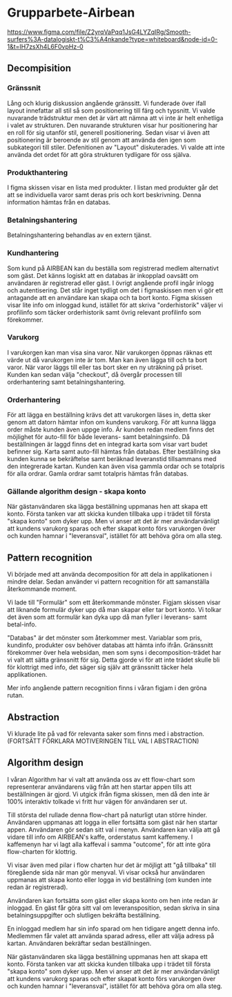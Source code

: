 # Grupparbete-Airbean
https://www.figma.com/file/Z2yrqVaPqq1JsG4LYZqIRg/Smooth-surfers%3A-datalogiskt-t%C3%A4nkande?type=whiteboard&node-id=0-1&t=IH7zsXh4L6F0vpHz-0

## Decompisition

### Gränssnit

Lång och klurig diskussion angående gränssitt. Vi funderade över ifall layout innefattar all stil så som positionering till färg och typsnitt. Vi valde nuvarande trädstruktur men det är värt att nämna att vi inte är helt enhetliga i valet av strukturen. Den nuvarande strukturen visar hur positionering har en roll för sig utanför stil, generell positionering. Sedan visar vi även att positionering är beroende av stil genom att använda den igen som subkategori till stiler. Defenitionen av "Layout" diskuterades. Vi valde att inte använda det ordet för att göra strukturen tydligare för oss själva.

### Produkthantering
 
I figma skissen visar en lista med produkter. I listan med produkter går det att se individuella varor samt deras pris och kort beskrivning. Denna information hämtas från en databas.

### Betalningshantering

Betalningshantering behandlas av en extern tjänst.

### Kundhantering

Som kund på AIRBEAN kan du beställa som registrerad medlem alternativt som gäst. Det känns logiskt att en databas är inkopplad oavsätt om användaren är registrerad eller gäst. I övrigt angående profil ingår inlogg och autentisering. Det står inget tydligt om det i figmaskissen men vi gör ett antagande att en användare kan skapa och ta bort konto. Figma skissen visar lite info om inloggad kund, istället för att skriva "orderhistorik" väljer vi profilinfo som täcker orderhistorik samt övrig relevant profilinfo som förekommer.

### Varukorg

I varukorgen kan man visa sina varor. När varukorgen öppnas räknas ett värde ut då varukorgen inte är tom. Man kan även lägga till och ta bort varor. När varor läggs till eller tas bort sker en ny uträkning på priset. Kunden kan sedan välja "checkout", då övergår processen till orderhantering samt betalningshantering.

### Orderhantering

För att lägga en beställning krävs det att varukorgen läses in, detta sker genom att datorn hämtar infon om kundens varukorg. För att kunna lägga order måste kunden även uppge info. Är kunden redan medlem finns det möjlighet för auto-fill för både leverans- samt betalningsinfo. Då beställningen är laggd finns det en integrad karta som visar vart budet befinner sig. Karta samt auto-fill hämtas från databas.
Efter beställning ska kunden kunna se bekräftelse samt beräknad leveranstid tillsammans med den integrerade kartan. Kunden kan även visa gammla ordar och se totalpris för alla ordrar. Gamla ordrar samt totalpris hämtas från databas.

### Gällande algorithm design - skapa konto

När gästanvändaren ska lägga beställning uppmanas hen att skapa ett konto. Första tanken var att skicka kunden tillbaka upp i trädet till första "skapa konto" som dyker upp. Men vi anser att det är mer användarvänligt att kundens varukorg sparas och efter skapat konto förs varukorgen över och kunden hamnar i "leveransval", istället för att behöva göra om alla steg.


## Pattern recognition

Vi började med att använda decomposition för att dela in applikationen i mindre delar. Sedan använder vi pattern recognition för att samanställa återkommande moment. 

Vi lade till "Formulär" som ett återkommande mönster. Figjam skissen visar att liknande formulär dyker upp då man skapar eller tar bort konto. 
Vi tolkar det även som att formulär kan dyka upp då man fyller i leverans- samt betal-info. 

"Databas" är det mönster som återkommer mest. Variablar som pris, kundinfo, produkter osv behöver databas att hämta info ifrån. 
Gränssnitt förekommer över hela websidan, men som syns i decomposition-trädet har vi valt att sätta gränssnitt för sig. Detta gjorde vi för att inte trädet skulle bli för klottrigt med info, det säger sig själv att gränssnitt täcker hela applikationen.

Mer info angående pattern recognition finns i våran figjam i den gröna rutan.
 
## Abstraction

Vi klurade lite på vad för relevanta saker som finns med i abstraction. (FORTSÄTT FÖRKLARA MOTIVERINGEN TILL VAL I ABSTRACTION)

## Algorithm design

I våran Algorithm har vi valt att använda oss av ett flow-chart som representerar användarens väg från att hen startar appen tills att beställningen är gjord. Vi utgick ifrån figma skissen, men då den inte är 100% interaktiv tolkade vi fritt hur vägen för användaren ser ut. 

Till största del rullade denna flow-chart på naturligt utan större hinder. Användaren uppmanas att logga in eller fortsätta som gäst när hen startar appen. Användaren gör sedan sitt val i menyn. Användaren kan välja att gå vidare till info om AIRBEAN's kaffe, orderstatus samt kaffemeny. I kaffemenyn har vi lagt alla kaffeval i samma "outcome", för att inte göra flow-charten för klottrig. 

Vi visar även med pilar i flow charten hur det är möjligt att "gå tillbaka" till föregående sida när man gör menyval. Vi visar också hur användaren uppmanas att skapa konto eller logga in vid beställning (om kunden inte redan är registrerad). 

Användaren kan fortsätta som gäst eller skapa konto om hen inte redan är inloggad. En gäst får göra sitt val om leveransposition, sedan skriva in sina betalningsuppgifter och  slutligen bekräfta beställning.

En inloggad medlem har sin info sparad om hen tidigare angett denna info. Medlemmen får valet att använda sparad adress, eller att välja adress på kartan. Användaren bekräftar sedan beställningen.

När gästanvändaren ska lägga beställning uppmanas hen att skapa ett konto. Första tanken var att skicka kunden tillbaka upp i trädet till första "skapa konto" som dyker upp. Men vi anser att det är mer användarvänligt att kundens varukorg sparas och efter skapat konto förs varukorgen över och kunden hamnar i "leveransval", istället för att behöva göra om alla steg.
